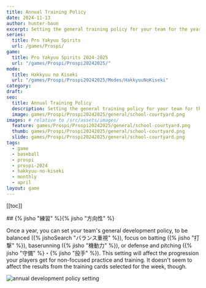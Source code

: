 ```yaml
---
title: Annual Training Policy
date: 2024-11-13
author: hunter-baun
excerpt: Setting the general training policy for your team for the year
series:
  title: Pro Yakyuu Spirits
  url: /games/Prospi/
game: 
  title: Pro Yakyuu Spirits 2024-2025
  url: "/games/Prospi/Prospi20242025/"
mode: 
  title: Hakkyuu no Kiseki
  url: "/games/Prospi/Prospi20242025/Modes/HakkyuuNoKiseki"
category: 
draft: 
seo:
  title: Annual Training Policy
  description: Setting the general training policy for your team for the year
  image: games/Prospi/Prospi20242025/general/school-courtyard.png
images: # relative to /src/assets/images/
  feature: games/Prospi/Prospi20242025/general/school-courtyard.png
  thumb: games/Prospi/Prospi20242025/general/school-courtyard.png
  slide: games/Prospi/Prospi20242025/general/school-courtyard.png
tags:
  - game
  - baseball
  - prospi
  - prospi-2024
  - hakkyuu-no-kiseki
  - monthly
  - april
layout: game
---
```

[[toc]]
<article class="prose max-w-xl lg:max-w-4xl lg:prose-lg">
## {% jisho "練習" %}{% jisho "方向性" %}

Once a year, you can set your team's general development policy, to be balanced ({% jishoSearch "バランス重視" %}), focus on batting ({% jisho "打撃" %}), baserunning ({% jisho "機動力" %}), or defense and pitching ({% jisho "守備" %}・{% jisho "投手" %}). This setting will affect the progression your players get for non-focused practice and training. It doesn't seem to affect the results from the training cards selected for the week, though.

![annual development policy setting](/assets/images/games/Prospi/Prospi20242025/HakkyuNoKiseki/Monthly/April/annual-training-policy/set-annual-training-policy.png)

</article>